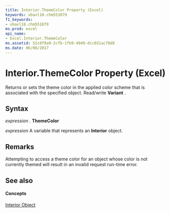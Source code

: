 ```yaml
---
title: Interior.ThemeColor Property (Excel)
keywords: vbaxl10.chm551079
f1_keywords:
- vbaxl10.chm551079
ms.prod: excel
api_name:
- Excel.Interior.ThemeColor
ms.assetid: 52c0f8a9-2cfb-1fb9-4949-dcc031ac78d8
ms.date: 06/08/2017
---
```



# Interior.ThemeColor Property (Excel)

Returns or sets the theme color in the applied color scheme that is associated with the specified object. Read/write **Variant** .


## Syntax

 _expression_ . **ThemeColor**

 _expression_ A variable that represents an **Interior** object.


## Remarks

Attempting to access a theme color for an object whose color is not currently themed will result in an invalid request run-time error.


## See also


#### Concepts


[Interior Object](interior-object-excel.md)

